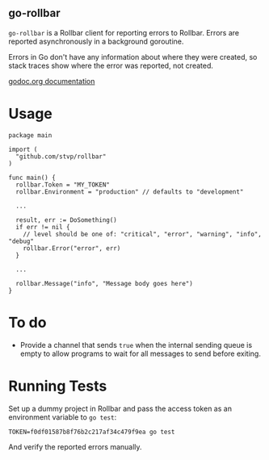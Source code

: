 go-rollbar
----------

`go-rollbar` is a Rollbar client for reporting errors to Rollbar. Errors are
reported asynchronously in a background goroutine.

Errors in Go don't have any information about where they were created, so stack
traces show where the error was reported, not created.

[godoc.org documentation](http://godoc.org/github.com/stvp/rollbar)

Usage
=====

    package main

    import (
      "github.com/stvp/rollbar"
    )

    func main() {
      rollbar.Token = "MY_TOKEN"
      rollbar.Environment = "production" // defaults to "development"

      ...

      result, err := DoSomething()
      if err != nil {
        // level should be one of: "critical", "error", "warning", "info", "debug"
        rollbar.Error("error", err)
      }

      ...

      rollbar.Message("info", "Message body goes here")
    }

To do
=====

* Provide a channel that sends `true` when the internal sending queue is empty
  to allow programs to wait for all messages to send before exiting.

Running Tests
=============

Set up a dummy project in Rollbar and pass the access token as an environment
variable to `go test`:

    TOKEN=f0df01587b8f76b2c217af34c479f9ea go test

And verify the reported errors manually.

